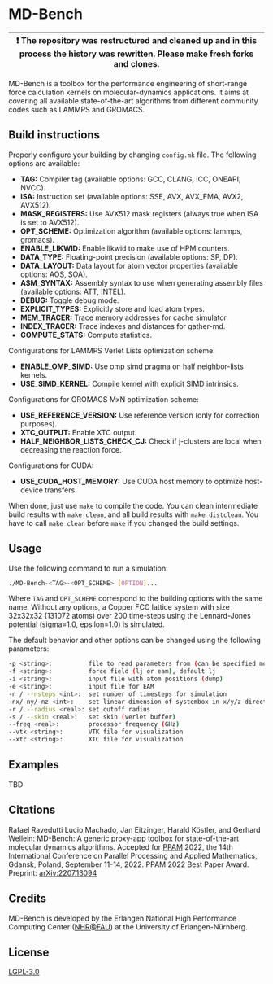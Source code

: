 # MD-Bench

| :exclamation:  The repository was restructured and cleaned up and in this process the history was rewritten. Please make fresh forks and clones.   |
|-----------------------------------------|

MD-Bench is a toolbox for the performance engineering of short-range force
calculation kernels on molecular-dynamics applications. It aims at covering all
available state-of-the-art algorithms from different community codes such as
LAMMPS and GROMACS.

## Build instructions

Properly configure your building by changing `config.mk` file. The following
options are available:

- **TAG:** Compiler tag (available options: GCC, CLANG, ICC, ONEAPI, NVCC).
- **ISA:** Instruction set (available options: SSE, AVX, AVX\_FMA, AVX2, AVX512).
- **MASK\_REGISTERS:** Use AVX512 mask registers (always true when ISA is set to AVX512).
- **OPT\_SCHEME:** Optimization algorithm (available options: lammps, gromacs).
- **ENABLE\_LIKWID:** Enable likwid to make use of HPM counters.
- **DATA\_TYPE:** Floating-point precision (available options: SP, DP).
- **DATA\_LAYOUT:** Data layout for atom vector properties (available options: AOS, SOA).
- **ASM\_SYNTAX:** Assembly syntax to use when generating assembly files (available options: ATT, INTEL).
- **DEBUG:** Toggle debug mode.
- **EXPLICIT\_TYPES:** Explicitly store and load atom types.
- **MEM\_TRACER:** Trace memory addresses for cache simulator.
- **INDEX\_TRACER:** Trace indexes and distances for gather-md.
- **COMPUTE\_STATS:** Compute statistics.

Configurations for LAMMPS Verlet Lists optimization scheme:

- **ENABLE\_OMP\_SIMD:** Use omp simd pragma on half neighbor-lists kernels.
- **USE\_SIMD\_KERNEL:** Compile kernel with explicit SIMD intrinsics.

Configurations for GROMACS MxN optimization scheme:

- **USE\_REFERENCE\_VERSION:** Use reference version (only for correction purposes).
- **XTC\_OUTPUT:** Enable XTC output.
- **HALF\_NEIGHBOR\_LISTS\_CHECK\_CJ:** Check if j-clusters are local when decreasing the reaction force.

Configurations for CUDA:

- **USE\_CUDA\_HOST\_MEMORY:** Use CUDA host memory to optimize host-device transfers.

When done, just use `make` to compile the code.
You can clean intermediate build results with `make clean`, and all build results with `make distclean`.
You have to call `make clean` before `make` if you changed the build settings.

## Usage

Use the following command to run a simulation:

```bash
./MD-Bench-<TAG>-<OPT_SCHEME> [OPTION]...
```

Where `TAG` and `OPT_SCHEME` correspond to the building options with the same
name. Without any options, a Copper FCC lattice system with size 32x32x32
(131072 atoms) over 200 time-steps using the Lennard-Jones potential (sigma=1.0,
epsilon=1.0) is simulated.

The default behavior and other options can be changed using the following parameters:

```sh
-p <string>:          file to read parameters from (can be specified more than once)
-f <string>:          force field (lj or eam), default lj
-i <string>:          input file with atom positions (dump)
-e <string>:          input file for EAM
-n / --nsteps <int>:  set number of timesteps for simulation
-nx/-ny/-nz <int>:    set linear dimension of systembox in x/y/z direction
-r / --radius <real>: set cutoff radius
-s / --skin <real>:   set skin (verlet buffer)
--freq <real>:        processor frequency (GHz)
--vtk <string>:       VTK file for visualization
--xtc <string>:       XTC file for visualization
```

## Examples

TBD

## Citations

Rafael Ravedutti Lucio Machado, Jan Eitzinger, Harald Köstler, and Gerhard
Wellein: MD-Bench: A generic proxy-app toolbox for state-of-the-art molecular
dynamics algorithms. Accepted for [PPAM](https://ppam.edu.pl/) 2022, the 14th
International Conference on Parallel Processing and Applied Mathematics, Gdansk,
Poland, September 11-14, 2022. PPAM 2022 Best Paper Award. Preprint:
[arXiv:2207.13094](https://arxiv.org/abs/2207.13094)

## Credits

MD-Bench is developed by the Erlangen National High Performance Computing Center
([NHR@FAU](https://hpc.fau.de/)) at the University of Erlangen-Nürnberg.

## License

[LGPL-3.0](https://github.com/RRZE-HPC/MD-Bench/blob/master/LICENSE)
